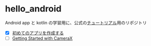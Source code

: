 # hello_android

Android app と kotlin の学習用に、公式の[チュートリアル](https://developer.android.com/guide?hl=ja)用のリポジトリ

- [x] [初めてのアプリを作成する](https://developer.android.com/training/basics/firstapp?hl=ja)
- [ ] [Getting Started with CameraX](https://developer.android.com/codelabs/camerax-getting-started#0)
